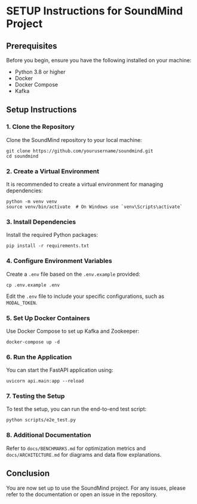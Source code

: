 # SETUP Instructions for SoundMind Project

## Prerequisites
Before you begin, ensure you have the following installed on your machine:
- Python 3.8 or higher
- Docker
- Docker Compose
- Kafka

## Setup Instructions

### 1. Clone the Repository
Clone the SoundMind repository to your local machine:
```
git clone https://github.com/yourusername/soundmind.git
cd soundmind
```

### 2. Create a Virtual Environment
It is recommended to create a virtual environment for managing dependencies:
```
python -m venv venv
source venv/bin/activate  # On Windows use `venv\Scripts\activate`
```

### 3. Install Dependencies
Install the required Python packages:
```
pip install -r requirements.txt
```

### 4. Configure Environment Variables
Create a `.env` file based on the `.env.example` provided:
```
cp .env.example .env
```
Edit the `.env` file to include your specific configurations, such as `MODAL_TOKEN`.

### 5. Set Up Docker Containers
Use Docker Compose to set up Kafka and Zookeeper:
```
docker-compose up -d
```

### 6. Run the Application
You can start the FastAPI application using:
```
uvicorn api.main:app --reload
```

### 7. Testing the Setup
To test the setup, you can run the end-to-end test script:
```
python scripts/e2e_test.py
```

### 8. Additional Documentation
Refer to `docs/BENCHMARKS.md` for optimization metrics and `docs/ARCHITECTURE.md` for diagrams and data flow explanations.

## Conclusion
You are now set up to use the SoundMind project. For any issues, please refer to the documentation or open an issue in the repository.